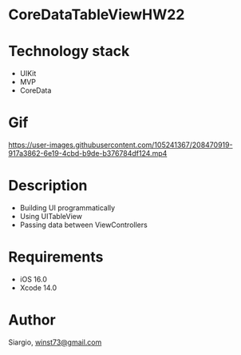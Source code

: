 # CoreDataTableViewHW22
# Technology stack

- UIKit
- MVP
- CoreData
# Gif

https://user-images.githubusercontent.com/105241367/208470919-917a3862-6e19-4cbd-b9de-b376784df124.mp4

# Description

- Building UI programmatically
- Using UITableView
- Passing data between ViewControllers
# Requirements

- iOS 16.0 
- Xcode 14.0
# Author

Siargio, winst73@gmail.com
